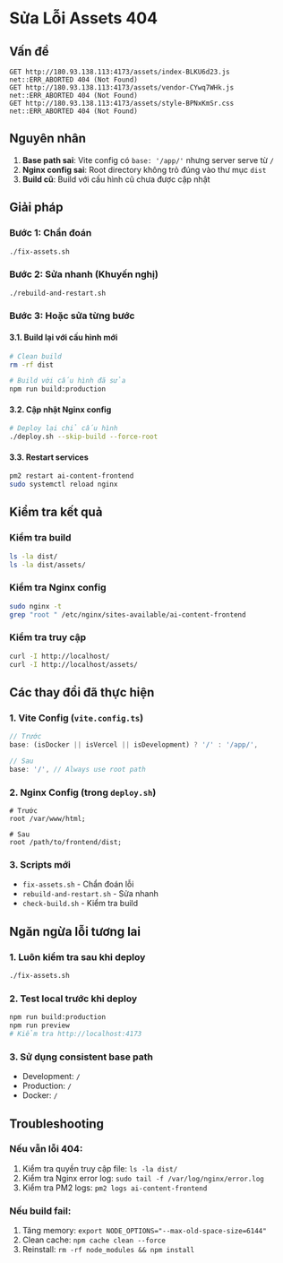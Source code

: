 # Sửa Lỗi Assets 404

## Vấn đề
```
GET http://180.93.138.113:4173/assets/index-BLKU6d23.js net::ERR_ABORTED 404 (Not Found)
GET http://180.93.138.113:4173/assets/vendor-CYwq7WHk.js net::ERR_ABORTED 404 (Not Found)
GET http://180.93.138.113:4173/assets/style-BPNxKmSr.css net::ERR_ABORTED 404 (Not Found)
```

## Nguyên nhân
1. **Base path sai**: Vite config có `base: '/app/'` nhưng server serve từ `/`
2. **Nginx config sai**: Root directory không trỏ đúng vào thư mục `dist`
3. **Build cũ**: Build với cấu hình cũ chưa được cập nhật

## Giải pháp

### Bước 1: Chẩn đoán
```bash
./fix-assets.sh
```

### Bước 2: Sửa nhanh (Khuyến nghị)
```bash
./rebuild-and-restart.sh
```

### Bước 3: Hoặc sửa từng bước

#### 3.1. Build lại với cấu hình mới
```bash
# Clean build
rm -rf dist

# Build với cấu hình đã sửa
npm run build:production
```

#### 3.2. Cập nhật Nginx config
```bash
# Deploy lại chỉ cấu hình
./deploy.sh --skip-build --force-root
```

#### 3.3. Restart services
```bash
pm2 restart ai-content-frontend
sudo systemctl reload nginx
```

## Kiểm tra kết quả

### Kiểm tra build
```bash
ls -la dist/
ls -la dist/assets/
```

### Kiểm tra Nginx config
```bash
sudo nginx -t
grep "root " /etc/nginx/sites-available/ai-content-frontend
```

### Kiểm tra truy cập
```bash
curl -I http://localhost/
curl -I http://localhost/assets/
```

## Các thay đổi đã thực hiện

### 1. Vite Config (`vite.config.ts`)
```typescript
// Trước
base: (isDocker || isVercel || isDevelopment) ? '/' : '/app/',

// Sau  
base: '/', // Always use root path
```

### 2. Nginx Config (trong `deploy.sh`)
```nginx
# Trước
root /var/www/html;

# Sau
root /path/to/frontend/dist;
```

### 3. Scripts mới
- `fix-assets.sh` - Chẩn đoán lỗi
- `rebuild-and-restart.sh` - Sửa nhanh
- `check-build.sh` - Kiểm tra build

## Ngăn ngừa lỗi tương lai

### 1. Luôn kiểm tra sau khi deploy
```bash
./fix-assets.sh
```

### 2. Test local trước khi deploy
```bash
npm run build:production
npm run preview
# Kiểm tra http://localhost:4173
```

### 3. Sử dụng consistent base path
- Development: `/`
- Production: `/`
- Docker: `/`

## Troubleshooting

### Nếu vẫn lỗi 404:
1. Kiểm tra quyền truy cập file: `ls -la dist/`
2. Kiểm tra Nginx error log: `sudo tail -f /var/log/nginx/error.log`
3. Kiểm tra PM2 logs: `pm2 logs ai-content-frontend`

### Nếu build fail:
1. Tăng memory: `export NODE_OPTIONS="--max-old-space-size=6144"`
2. Clean cache: `npm cache clean --force`
3. Reinstall: `rm -rf node_modules && npm install`